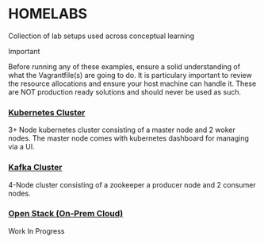 # HOMELABS
Collection of lab setups used across conceptual learning

> [!IMPORTANT]
> Before running any of these examples, ensure a solid understanding of what the Vagrantfile(s) are going to do. It is particulary important to review the resource allocations and ensure your host machine can handle it. These are NOT production ready solutions and should never be used as such.  
> 
### [Kubernetes Cluster](./kubernetes-cluster)

3+ Node kubernetes cluster consisting of a master node and 2 woker nodes. The master node comes with kubernetes dashboard for managing via a UI. 


### [Kafka Cluster](./kafka-cluster)

4-Node cluster consisting of a zookeeper a producer node and 2 consumer nodes.


### [Open Stack (On-Prem Cloud)](./openstack)
Work In Progress


